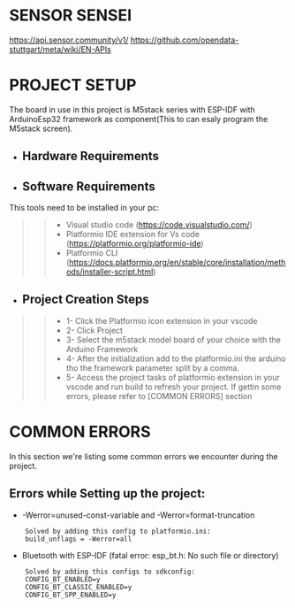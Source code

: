 # SENSOR SENSEI

https://api.sensor.community/v1/
https://github.com/opendata-stuttgart/meta/wiki/EN-APIs

# PROJECT SETUP
The board in use in this project is M5stack series with ESP-IDF with ArduinoEsp32 framework as component(This to can esaly program the M5stack screen).

- ## Hardware Requirements

- ## Software Requirements
This tools need to be installed in your pc:
>> - Visual studio code (https://code.visualstudio.com/)
>> - Platformio IDE extension for Vs code (https://platformio.org/platformio-ide)
>> - Platformio CLI (https://docs.platformio.org/en/stable/core/installation/methods/installer-script.html)

- ## Project Creation Steps
>> - 1- Click the Platformio icon extension in your vscode
>> - 2- Click Project
>> - 3- Select the m5stack model board of your choice with the Arduino Framework
>> - 4- After the initialization add to the platformio.ini the arduino tho the framework parameter split by a comma.
>> - 5- Access the project tasks of platformio extension in your vscode and run build to refresh your project. If gettin some errors, please refer to [COMMON ERRORS] section

# COMMON ERRORS
In this section we're listing some common errors we encounter during the project. 

## Errors while Setting up the project:
- -Werror=unused-const-variable and -Werror=format-truncation
```
    Solved by adding this config to platformio.ini:
    build_unflags = -Werror=all
```

- Bluetooth with ESP-IDF (fatal error: esp_bt.h: No such file or directory)
```
    Solved by adding this configs to sdkconfig:
    CONFIG_BT_ENABLED=y
    CONFIG_BT_CLASSIC_ENABLED=y
    CONFIG_BT_SPP_ENABLED=y
```